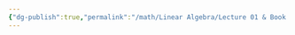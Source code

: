 ```yaml
---
{"dg-publish":true,"permalink":"/math/Linear Algebra/Lecture 01 & Book 2.1/","dgPassFrontmatter":true,"noteIcon":"","created":"2025-07-25T17:17:01.452+08:00","updated":"2025-07-25T17:17:19.458+08:00"}
---
```


